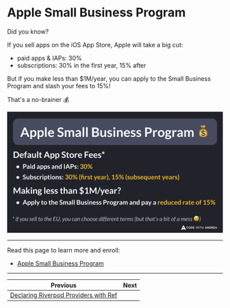 # Apple Small Business Program

Did you know?

If you sell apps on the iOS App Store, Apple will take a big cut:
- paid apps & IAPs: 30%
- subscriptions: 30% in the first year, 15% after
 
But if you make less than $1M/year, you can apply to the Small Business Program and slash your fees to 15%!

That's a no-brainer 💰

![](204.png)

<!--

Apple Small Business Programm

Default App Store Fees:
- Paid apps and IAPs: 30%
- Subscriptions: 30% (first year), 15% (subsequent years)

Making less than $1M/year?

- Apply to the Small Business program and pay a reduced rate of 15%

* if you sell to the EU, you can choose different terms (but that’s a bit of a mess 😅)
-->

---

Read this page to learn more and enroll:

- [Apple Small Business Program](https://developer.apple.com/app-store/small-business-program/)

---

| Previous | Next |
| -------- | ---- |
| [Declaring Riverpod Providers with Ref](../0203-riverpod-prodivers-with-ref/index.md) |  |


<!-- TWITTER|https://x.com/biz84/status/1854534361841823907 -->
<!-- LINKEDIN|https://www.linkedin.com/posts/andreabizzotto_did-you-know-if-you-sell-apps-on-the-ios-activity-7260300383128797185-DfeQ/ -->
<!-- BLUESKY|https://bsky.app/profile/codewithandrea.com/post/3laeiswogmc2w -->